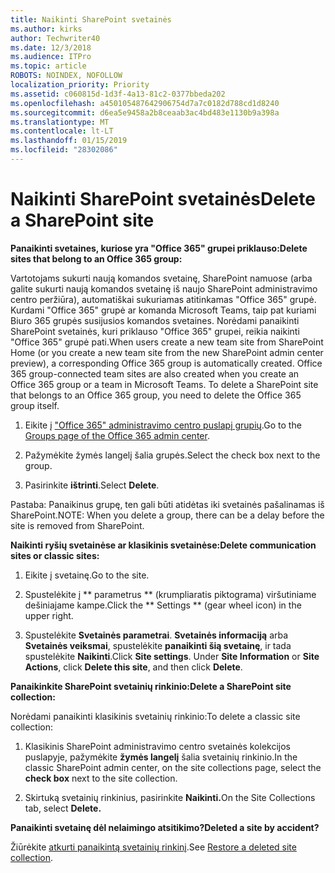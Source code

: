 ```yaml
---
title: Naikinti SharePoint svetainės
ms.author: kirks
author: Techwriter40
ms.date: 12/3/2018
ms.audience: ITPro
ms.topic: article
ROBOTS: NOINDEX, NOFOLLOW
localization_priority: Priority
ms.assetid: c060815d-1d3f-4a13-81c2-0377bbeda202
ms.openlocfilehash: a450105487642906754d7a7c0182d788cd1d8240
ms.sourcegitcommit: d6ea5e9458a2b8ceaab3ac4bd483e1130b9a398a
ms.translationtype: MT
ms.contentlocale: lt-LT
ms.lasthandoff: 01/15/2019
ms.locfileid: "28302086"
---
```

# <a name="delete-a-sharepoint-site"></a><span data-ttu-id="e759a-102">Naikinti SharePoint svetainės</span><span class="sxs-lookup"><span data-stu-id="e759a-102">Delete a SharePoint site</span></span>

 <span data-ttu-id="e759a-103">**Panaikinti svetaines, kuriose yra "Office 365" grupei priklauso:**</span><span class="sxs-lookup"><span data-stu-id="e759a-103">**Delete sites that belong to an Office 365 group:**</span></span>
  
<span data-ttu-id="e759a-p101">Vartotojams sukurti naują komandos svetainę, SharePoint namuose (arba galite sukurti naują komandos svetainę iš naujo SharePoint administravimo centro peržiūra), automatiškai sukuriamas atitinkamas "Office 365" grupė. Kurdami "Office 365" grupė ar komanda Microsoft Teams, taip pat kuriami Biuro 365 grupės susijusios komandos svetaines. Norėdami panaikinti SharePoint svetainės, kuri priklauso "Office 365" grupei, reikia naikinti "Office 365" grupė pati.</span><span class="sxs-lookup"><span data-stu-id="e759a-p101">When users create a new team site from SharePoint Home (or you create a new team site from the new SharePoint admin center preview), a corresponding Office 365 group is automatically created. Office 365 group-connected team sites are also created when you create an Office 365 group or a team in Microsoft Teams. To delete a SharePoint site that belongs to an Office 365 group, you need to delete the Office 365 group itself.</span></span> 
  
1. <span data-ttu-id="e759a-107">Eikite į ["Office 365" administravimo centro puslapį grupių](https://portal.office.com/adminportal/home#/groups).</span><span class="sxs-lookup"><span data-stu-id="e759a-107">Go to the [Groups page of the Office 365 admin center](https://portal.office.com/adminportal/home#/groups).</span></span>
  
2. <span data-ttu-id="e759a-108">Pažymėkite žymės langelį šalia grupės.</span><span class="sxs-lookup"><span data-stu-id="e759a-108">Select the check box next to the group.</span></span>
  
3. <span data-ttu-id="e759a-109">Pasirinkite **ištrinti**.</span><span class="sxs-lookup"><span data-stu-id="e759a-109">Select **Delete**.</span></span> 
  
<span data-ttu-id="e759a-110">Pastaba: Panaikinus grupę, ten gali būti atidėtas iki svetainės pašalinamas iš SharePoint.</span><span class="sxs-lookup"><span data-stu-id="e759a-110">NOTE: When you delete a group, there can be a delay before the site is removed from SharePoint.</span></span>
  
 <span data-ttu-id="e759a-111">**Naikinti ryšių svetainėse ar klasikinis svetainėse:**</span><span class="sxs-lookup"><span data-stu-id="e759a-111">**Delete communication sites or classic sites:**</span></span>
  
1. <span data-ttu-id="e759a-112">Eikite į svetainę.</span><span class="sxs-lookup"><span data-stu-id="e759a-112">Go to the site.</span></span>
  
2. <span data-ttu-id="e759a-113">Spustelėkite į \*\* parametrus \*\* (krumpliaratis piktograma) viršutiniame dešiniajame kampe.</span><span class="sxs-lookup"><span data-stu-id="e759a-113">Click the \*\* Settings \*\* (gear wheel icon) in the upper right.</span></span> 
  
3. <span data-ttu-id="e759a-p102">Spustelėkite **Svetainės parametrai**. **Svetainės informaciją** arba **Svetainės veiksmai**, spustelėkite **panaikinti šią svetainę**, ir tada spustelėkite **Naikinti**.</span><span class="sxs-lookup"><span data-stu-id="e759a-p102">Click **Site settings**. Under **Site Information** or **Site Actions**, click **Delete this site**, and then click **Delete**.</span></span> 
  
 <span data-ttu-id="e759a-116">**Panaikinkite SharePoint svetainių rinkinio:**</span><span class="sxs-lookup"><span data-stu-id="e759a-116">**Delete a SharePoint site collection:**</span></span>
  
<span data-ttu-id="e759a-117">Norėdami panaikinti klasikinis svetainių rinkinio:</span><span class="sxs-lookup"><span data-stu-id="e759a-117">To delete a classic site collection:</span></span>
  
1. <span data-ttu-id="e759a-118">Klasikinis SharePoint administravimo centro svetainės kolekcijos puslapyje, pažymėkite **žymės langelį** šalia svetainių rinkinio.</span><span class="sxs-lookup"><span data-stu-id="e759a-118">In the classic SharePoint admin center, on the site collections page, select the **check box** next to the site collection.</span></span> 
  
2. <span data-ttu-id="e759a-119">Skirtuką svetainių rinkinius, pasirinkite **Naikinti.**</span><span class="sxs-lookup"><span data-stu-id="e759a-119">On the Site Collections tab, select **Delete.**</span></span>
  
 <span data-ttu-id="e759a-120">**Panaikinti svetainę dėl nelaimingo atsitikimo?**</span><span class="sxs-lookup"><span data-stu-id="e759a-120">**Deleted a site by accident?**</span></span>
  
<span data-ttu-id="e759a-121">Žiūrėkite [atkurti panaikintą svetainių rinkinį](https://go.microsoft.com/fwlink/?linkid=867660).</span><span class="sxs-lookup"><span data-stu-id="e759a-121">See [Restore a deleted site collection](https://go.microsoft.com/fwlink/?linkid=867660).</span></span>
  

